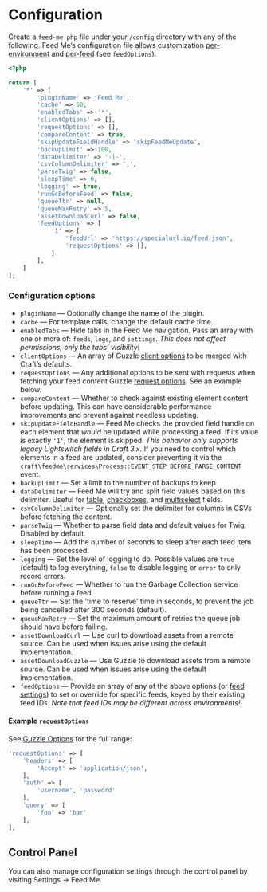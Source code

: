 # Configuration

Create a `feed-me.php` file under your `/config` directory with any of the following. Feed Me’s configuration file allows customization [per-environment](https://craftcms.com/docs/4.x/config/#multi-environment-configs) and [per-feed](#configuration-options) (see `feedOptions`).

```php
<?php

return [
    '*' => [
        'pluginName' => 'Feed Me',
        'cache' => 60,
        'enabledTabs' => '*',
        'clientOptions' => [],
        'requestOptions' => [],
        'compareContent' => true,
        'skipUpdateFieldHandle' => 'skipFeedMeUpdate',
        'backupLimit' => 100,
        'dataDelimiter' => '-|-',
        'csvColumnDelimiter' => ',',
        'parseTwig' => false,
        'sleepTime' => 0,
        'logging' => true,
        'runGcBeforeFeed' => false,
        'queueTtr' => null,
        'queueMaxRetry' => 5,
        'assetDownloadCurl' => false,
        'feedOptions' => [
            '1' => [
                'feedUrl' => 'https://specialurl.io/feed.json',
                'requestOptions' => [],
            ]
        ],
    ]
];
```

### Configuration options

- `pluginName` — Optionally change the name of the plugin.
- `cache` — For template calls, change the default cache time.
- `enabledTabs` — Hide tabs in the Feed Me navigation. Pass an array with one or more of: `feeds`, `logs`, and `settings`. _This does not affect permissions, only the tabs’ visibility!_
- `clientOptions` — An array of Guzzle [client options](https://docs.guzzlephp.org/en/stable/quickstart.html#creating-a-client) to be merged with Craft’s defaults.
- `requestOptions` — Any additional options to be sent with requests when fetching your feed content Guzzle [request options](https://docs.guzzlephp.org/en/stable/request-options.html). See an example below.
- `compareContent` — Whether to check against existing element content before updating. This can have considerable performance improvements and prevent against needless updating.
- `skipUpdateFieldHandle` — Feed Me checks the provided field handle on each element that _would_ be updated while processing a feed. If its value is exactly `'1'`, the element is skipped. _This behavior only supports legacy Lightswitch fields in Craft 3.x._ If you need to control which elements in a feed are updated, consider preventing it via the `craft\feedme\services\Process::EVENT_STEP_BEFORE_PARSE_CONTENT` event.
- `backupLimit` — Set a limit to the number of backups to keep.
- `dataDelimiter` — Feed Me will try and split field values based on this delimiter. Useful for [table](https://craftcms.com/docs/5.x/reference/field-types/table.html), [checkboxes](https://craftcms.com/docs/5.x/reference/field-types/checkboxes.html), and [multiselect](https://craftcms.com/docs/5.x/reference/field-types/multi-select.html) fields.
- `csvColumnDelimiter` — Optionally set the delimiter for columns in CSVs before fetching the content.
- `parseTwig` — Whether to parse field data and default values for Twig. Disabled by default.
- `sleepTime` — Add the number of seconds to sleep after each feed item has been processed.
- `logging` — Set the level of logging to do. Possible values are `true` (default) to log everything, `false` to disable logging or `error` to only record errors.
- `runGcBeforeFeed` — Whether to run the Garbage Collection service before running a feed.
- `queueTtr` — Set the 'time to reserve' time in seconds, to prevent the job being cancelled after 300 seconds (default).
- `queueMaxRetry` — Set the maximum amount of retries the queue job should have before failing.
- `assetDownloadCurl` — Use curl to download assets from a remote source. Can be used when issues arise using the default implementation.
- `assetDownloadGuzzle` — Use Guzzle to download assets from a remote source. Can be used when issues arise using the default implementation.
- `feedOptions` — Provide an array of any of the above options (or [feed settings](../feature-tour/feed-overview.md)) to set or override for specific feeds, keyed by their existing feed IDs. _Note that feed IDs may be different across environments!_

#### Example `requestOptions`

See [Guzzle Options](https://docs.guzzlephp.org/en/stable/request-options.html) for the full range:

```php
'requestOptions' => [
    'headers' => [
        'Accept' => 'application/json',
    ],
    'auth' => [
        'username', 'password'
    ],
    'query' => [
        'foo' => 'bar'
    ],
],
```

## Control Panel

You can also manage configuration settings through the control panel by visiting Settings → Feed Me.
